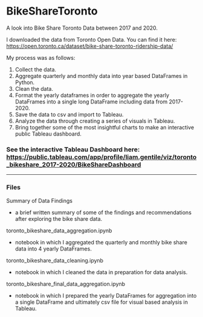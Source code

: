 # BikeShareToronto
A look into Bike Share Toronto Data between 2017 and 2020. 

I downloaded the data from Toronto Open Data. You can find it here: https://open.toronto.ca/dataset/bike-share-toronto-ridership-data/

My process was as follows:

1. Collect the data. 
2. Aggregate quarterly and monthly data into year based DataFrames in Python. 
3. Clean the data. 
4. Format the yearly dataframes in order to aggregate the yearly DataFrames into a single long DataFrame including data from 2017-2020. 
5. Save the data to csv and import to Tableau. 
6. Analyze the data through creating a series of visuals in Tableau. 
7. Bring together some of the most insightful charts to make an interactive public Tableau dashboard.  

### See the interactive Tableau Dashboard here: https://public.tableau.com/app/profile/liam.gentile/viz/toronto_bikeshare_2017-2020/BikeShareDashboard

---------

### Files

Summary of Data Findings
- a brief written summary of some of the findings and recommendations after exploring the bike share data. 

toronto_bikeshare_data_aggregation.ipynb
- notebook in which I aggregated the quarterly and monthly bike share data into 4 yearly DataFrames. 

toronto_bikeshare_data_cleaning.ipynb
- notebook in which I cleaned the data in preparation for data analysis. 

toronto_bikeshare_final_data_aggregation.ipynb
- notebook in which I prepared the yearly DataFrames for aggregation into a single DataFrame and ultimately csv file for visual based analysis in Tableau. 

